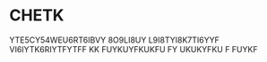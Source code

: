 # CHETK
YTE5CY54WEU6RT6IBVY 8O9LI8UY L9I8TYI8K7TI6YYF VI6IYTK6RIYTFYTFF KK FUYKUYFKUKFU FY UKUKYFKU F FUYKF
